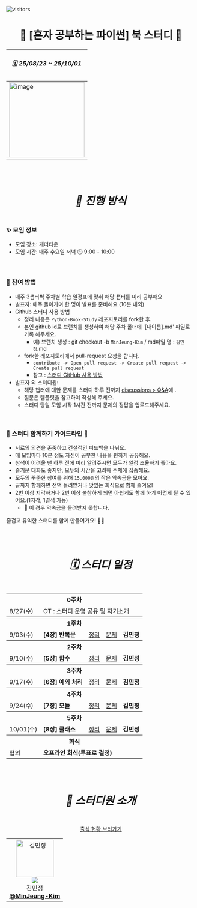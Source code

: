 ![visitors](https://visitor-badge.laobi.icu/badge?page_id=roxie-dev.Python-Book-Study)

# <div align="center"> 📖 [혼자 공부하는 파이썬] 북 스터디 📖 </div>

<div align="center">
   
| <h5> 🗓️ 25/08/23 ~ 25/10/01 </h5> |
| --- |
| <img width="200" alt="image" src="https://github.com/user-attachments/assets/365a8fff-e5df-4192-8aff-dbda09468713"/> |

</div> 
<br/>
<br/>

# <div align="center"> <h5> 📣 진행 방식 </h5> </div>

### ✨ 모임 정보

- 모임 장소: 게더타운
- 모임 시간: 매주 수요일 저녁 🕒 9:00 - 10:00

<br />

### 🚀 참여 방법

- 매주 3챕터씩 주차별 학습 일정표에 맞춰 해당 챕터를 미리 공부해요
- 발표자: 매주 돌아가며 한 명이 발표를 준비해요 (10분 내외)
- Github 스터디 사용 방법
  - 정리 내용은 `Python-Book-Study` 레포지토리를 fork한 후.
  - 본인 github id로 브랜치를 생성하여 해당 주차 폴더에 '[내이름].md' 파일로 기록 해주세요.
    - 예) 브랜치 생성 : git checkout -b `MinJeung-Kim` / md파일 명 : `김민정`.md
  - fork한 레포지토리에서 pull-request 요청을 합니다.
    - `contribute -> Open pull request -> Create pull request -> Create pull request`
    - 참고 : [스터디 GitHub 사용 방법](https://velog.io/@mandarin913/%EC%8A%A4%ED%84%B0%EB%94%94-GitHub-%EC%82%AC%EC%9A%A9-%EB%B0%A9%EB%B2%95)
- 발표자 외 스터디원:
  - 해당 챕터에 대한 문제를 스터디 하루 전까지 [discussions > Q&A](https://github.com/roxie-dev/Python-Book-Study/discussions/categories/q-a)에 .
  - 질문은 템플릿을 참고하여 작성해 주세요.
  - 스터디 당일 모임 시작 1시간 전까지 문제의 정답을 업로드해주세요.

<br />

### 🌱 스터디 함께하기 가이드라인 🌱

- 서로의 의견을 존중하고 건설적인 피드백을 나눠요.
- 매 모임마다 10분 정도 자신이 공부한 내용을 편하게 공유해요.
- 참석이 어려울 땐 하루 전에 미리 알려주시면 모두가 일정 조율하기 좋아요.
- 즐거운 대화도 좋지만, 모두의 시간을 고려해 주제에 집중해요.
- 모두의 꾸준한 참여를 위해 `15,000원`의 작은 약속금을 모아요.
- 끝까지 함께하면 전액 돌려받거나 맛있는 회식으로 함께 즐겨요!
- 2번 이상 지각하거나 2번 이상 불참하게 되면 아쉽게도 함께 하기 어렵게 될 수 있어요.(1지각, 1결석 가능)
  - 🚨 이 경우 약속금을 돌려받지 못합니다.

즐겁고 유익한 스터디를 함께 만들어가요! 💪✨

<br/>
<br/>

# <div align="center"><h5>🗓️ 스터디 일정 </h5></div>

<div align="center">
   
<table>
  <tr>
    <th colspan="5">0주차</th>
  </tr>
  <tr>
    <td>8/27(수)</td>
    <td  colspan="4">OT : 스터디 운영 공유 및 자기소개</td>
  </tr>
  <tr>
    <th colspan="5">1주차</th>
  </tr>
  <tr>
    <td >9/03(수)</td>
    <td> <b>[4장] 반복문</b></td>
    <td><a href="https://github.com/roxie-dev/AWS-TextBook-Study/tree/main/1%EC%A3%BC/%5B1%EC%9E%A5%5D%20AWS%EB%9E%80">정리</a></td>  
    <td  ><a href="https://github.com/roxie-dev/AWS-TextBook-Study/discussions/categories/q-a">문제</a></td> 
    <td > <b>김민정</b></td>  
  </tr> 
 
  <tr>
    <th colspan="5">2주차</th>
  </tr> 
   <tr>
    <td >9/10(수)</td>
    <td> <b>[5장] 함수</b></td>
    <td><a href="https://github.com/roxie-dev/AWS-TextBook-Study/tree/main/1%EC%A3%BC/%5B1%EC%9E%A5%5D%20AWS%EB%9E%80">정리</a></td>  
    <td  ><a href="https://github.com/roxie-dev/AWS-TextBook-Study/discussions/categories/q-a">문제</a></td> 
    <td > <b>김민정</b></td>  
  </tr> 
   
  <tr>
    <th colspan="5">3주차</th>
  </tr>
  
   <tr> 
    <td >9/17(수)</td>
    <td> <b>[6장] 예외 처리</b></td>
    <td><a href="https://github.com/roxie-dev/AWS-TextBook-Study/tree/main/1%EC%A3%BC/%5B1%EC%9E%A5%5D%20AWS%EB%9E%80">정리</a></td>  
    <td  ><a href="https://github.com/roxie-dev/AWS-TextBook-Study/discussions/categories/q-a">문제</a></td> 
    <td > <b>김민정</b></td>  
  </tr> 
   <tr>
    <th colspan="5">4주차</th>
  </tr>
   <tr>
    <td >9/24(수)</td>
    <td> <b>[7장] 모듈</b></td>
    <td><a href="https://github.com/roxie-dev/AWS-TextBook-Study/tree/main/1%EC%A3%BC/%5B1%EC%9E%A5%5D%20AWS%EB%9E%80">정리</a></td>  
    <td  ><a href="https://github.com/roxie-dev/AWS-TextBook-Study/discussions/categories/q-a">문제</a></td> 
    <td > <b>김민정</b></td>  
  </tr> 
  <tr>
    <th colspan="5">5주차</th>
  </tr>
   <tr>
    <td >10/01(수)</td>
    <td> <b>[8장] 클래스</b></td>
    <td><a href="https://github.com/roxie-dev/AWS-TextBook-Study/tree/main/1%EC%A3%BC/%5B1%EC%9E%A5%5D%20AWS%EB%9E%80">정리</a></td>  
    <td  ><a href="https://github.com/roxie-dev/AWS-TextBook-Study/discussions/categories/q-a">문제</a></td> 
    <td > <b>김민정</b></td>  
  </tr> 
  <tr>
    <th colspan="5">회식</th>
  </tr>
 <tr>
    <td>협의</td> 
    <td colspan="5"> <b>오프라인 회식(투표로 결정)</b></td>  
  </tr>  
</table> 
</div>

<br/>
<br/>

# <div align="center"> <h5> 👋 스터디원 소개 </h5> </div>

<div align="center">

[출석 현황 보러가기](https://github.com/roxie-dev/Python-Book-Study/discussions/1)

</div>

<div align="center">
  <table>
  <tr>
    <td align="center"> 
      <img src="https://avatars.githubusercontent.com/u/79193369?v=4" width="100px;" alt="김민정"/>  
      <br/> 
      <img src="https://img.shields.io/badge/출석률-0%2F5-blue?style=flat-square"/>   
      <br/>
      김민정
      <br/>
      <a href="https://github.com/MinJeung-Kim"><b>@MinJeung-Kim</b></a> 
    </td> 
  </tr>
</table>
</div>



